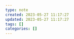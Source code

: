 ```yaml
---
type: note
created: 2023-05-27 11:17:27
updated: 2023-05-27 11:17:27
tags: []
categories: []
---
```


##
